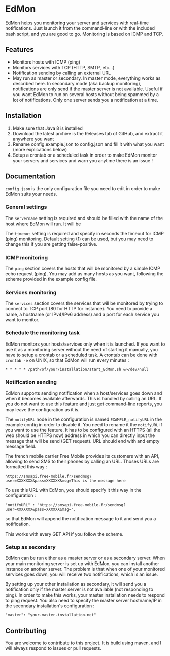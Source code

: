 # EdMon
EdMon helps you monitoring your server and services with real-time notifications. Just launch it from the command-line or with the included bash script, and you are good to go. Monitoring is based on ICMP and TCP.

## Features
- Monitors hosts with ICMP (ping)
- Monitors services with TCP (HTTP, SMTP, etc...)
- Notification sending by calling an external URL
- May run as master or secondary. In master mode, everything works as described here. In secondary mode (aka backup monitoring), notifications are only send if the master server is not available. Useful if you want EdMon to run on several hosts without being spammed by a lot of notifications. Only one server sends you a notification at a time.

## Installation
1) Make sure that Java 8 is installed
2) Download the latest archive is the Releases tab of GitHub, and extract it anywhere you want
3) Rename config.example.json to config.json and fill it with what you want (more explications below)
4) Setup a crontab or a scheduled task in order to make EdMon monitor your servers and services and warn you anytime there is an issue !

## Documentation
`config.json` is the only configuration file you need to edit in order to make EdMon suits your needs.

### General settings
The `servername` setting is required and should be filled with the name of the host where EdMon will run. It will be 

The `timeout` setting is required and specify in seconds the timeout for ICMP (ping) monitoring. Default setting (1) can be used, but you may need to change this if you are getting false-positive.

### ICMP monitoring
The `ping` section covers the hosts that will be monitored by a simple ICMP echo request (ping). You may add as many hosts as you want, following the scheme provided in the example config file.

### Services monitoring
The `services` section covers the services that will be monitored by trying to connect to TCP port (80 for HTTP for instance). You need to provide a name, a hostname (or IPv4/IPv6 address) and a port for each service you want to monitor.

### Schedule the monitoring task
EdMon monitors your hosts/services only when it is launched. If you want to use it as a monitoring server without the need of starting it manually, you have to setup a crontab or a scheduled task. A crontab can be done with `crontab -e` on UNIX, so that EdMon will run every minutes :

`* * * * * /path/of/your/installation/start_EdMon.sh &>/dev/null`


### Notification sending
EdMon supports sending notification when a host/services goes down and when it becomes available afterwards. This is handled by calling an URL. If you do not want to use this feature and just get command-line reports, you may leave the configuration as it is.

The `notifyURL` node in the configuration is named `EXAMPLE_notifyURL` in the example config in order to disable it. You need to rename it the `notifyURL` if you want to use the feature. It has to be configured with an HTTPS (all the web should be HTTPS now) address in which you can directly input the message that will be send (GET request). URL should end with and empty message field.

The french mobile carrier Free Mobile provides its customers with an API, allowing to send SMS to their phones by calling an URL. Thoses URLs are formatted this way :

`https://smsapi.free-mobile.fr/sendmsg?user=XXXXXXX&pass=XXXXXX&msg=This is the message here`

To use this URL with EdMon, you should specify it this way in the configuration :

`"notifyURL" : "https://smsapi.free-mobile.fr/sendmsg?user=XXXXXXX&pass=XXXXXX&msg=",`

so that EdMon will append the notification message to it and send you a notification.

This works with every GET API if you follow the scheme.

### Setup as secondary
EdMon can be run either as a master server or as a secondary server. When your main monitoring server is set up with EdMon, you can install another instance on another server. The problem is that when one of your monitored services goes down, you will receive two notifications, which is an issue.

By setting up your other installation as secondary, it will send you a notification only if the master server is not available (not responding to ping). In order to make this works, your master installation needs to respond to ping request. You also need to specify the master server hostname/IP in the secondary installation's configuration :

`"master": "your.master.installation.net"`

## Contributing
You are welcome to contribute to this project. It is build using maven, and I will always respond to issues or pull requests.